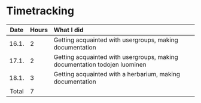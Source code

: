 # Timetracking

| Date | Hours | What I did  |
| :----:|:-----| :-----|
| 16.1. | 2    | Getting acquainted with usergroups, making documentation |
| 17.1. | 2    | Getting acquainted with usergroups, making documentation todojen luominen |
| 18.1. | 3    |  Getting acquainted with a herbarium, making documentation |
| Total | 7    |  |
